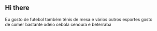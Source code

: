 ## Hi there
Eu gosto de futebol 
também tênis de mesa 
e vários outros esportes
gosto de comer bastante
odeio cebola
cenoura e
beterraba
